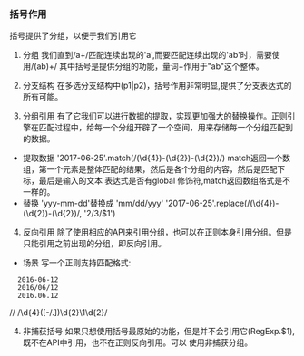 ### 括号作用
括号提供了分组，以便于我们引用它

1. 分组
我们直到/a+/匹配连续出现的'a',而要匹配连续出现的'ab'时，需要使用/(ab)+/
其中括号是提供分组的功能，量词+作用于"ab"这个整体。

2. 分支结构
在多选分支结构中(p1|p2)，括号作用非常明显,提供了分支表达式的所有可能。

3. 分组引用
有了它我们可以进行数据的提取，实现更加强大的替换操作。正则引擎在匹配过程中，给每一个分组开辟了一个空间，用来存储每一个分组匹配到的数据。
- 提取数据
'2017-06-25'.match(/(\d{4})-(\d{2})-(\d{2})/)
match返回一个数组，第一个元素是整体匹配的结果，然后是各个分组的内容，然后是匹配下标，最后是输入的文本
表达式是否有global 修饰符,match返回数组格式是不一样的。
- 替换
'yyy-mm-dd'替换成 'mm/dd/yyy'
'2017-06-25'.replace(/(\d{4})-(\d{2})-(\d{2})/, '$2/$3/$1')

4. 反向引用
除了使用相应的API来引用分组，也可以在正则本身引用分组。但是只能引用之前出现的分组，即反向引用。
- 场景
写一个正则支持匹配格式:
```
  2016-06-12
  2016/06/12
  2016.06.12
```

// /\d{4}([-\/\.])\d{2}\1\d{2}/


4. 非捕获括号
如果只想使用括号最原始的功能，但是并不会引用它(RegExp.$1),既不在API中引用，也不在正则反向引用。可以 使用非捕获分组。